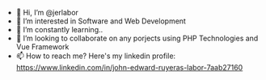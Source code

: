 - 👋 Hi, I’m @jerlabor
- 👀 I’m interested in Software and Web Development
- 🌱 I’m constantly learning..
- 💞️ I’m looking to collaborate on any porjects using PHP Technologies and Vue Framework
- 📫 How to reach me? Here's my linkedin profile: https://www.linkedin.com/in/john-edward-ruyeras-labor-7aab27160

<!---
jerlabor/jerlabor is a ✨ special ✨ repository because its `README.md` (this file) appears on your GitHub profile.
You can click the Preview link to take a look at your changes.
--->
